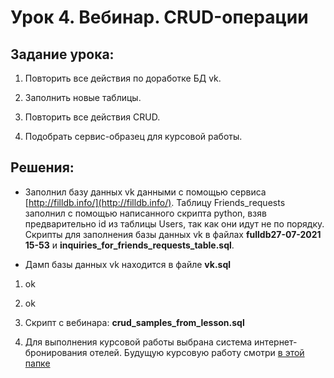 # Урок 4. Вебинар. CRUD-операции

## Задание урока:
1. Повторить все действия по доработке БД vk.

2. Заполнить новые таблицы.

3. Повторить все действия CRUD.

4. Подобрать сервис-образец для курсовой работы.

## Решения:

- Заполнил базу данных vk данными с помощью сервиса [http://filldb.info/](http://filldb.info/). Таблицу Friends_requests заполнил с помощью написанного скрипта python, взяв предварительно id из таблицы Users, так как они идут не по порядку. Скрипты для заполнения базы данных vk в файлах **fulldb27-07-2021 15-53** и **inquiries_for_friends_requests_table.sql**.

- Дамп базы данных vk находится в файле **vk.sql**

1. ok

2. ok

3. Скрипт с вебинара: **crud_samples_from_lesson.sql**

4. Для выполнения курсовой работы выбрана система интернет-бронирования отелей. Будущую курсовую работу смотри [в этой папке](https://github.com/Roman-R2/MySQL_basic/tree/main/final%20-%20Course%20work)